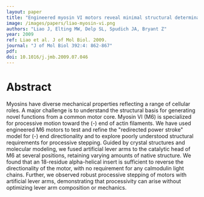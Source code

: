 ```yaml
---
layout: paper
title: "Engineered myosin VI motors reveal minimal structural determinants of directionality and processivity"
image: /images/papers/liao-myosin-vi.png
authors: "Liao J, Elting MW, Delp SL, Spudich JA, Bryant Z"
year: 2009
ref: Liao et al. J of Mol Biol. 2009. 
journal: "J of Mol Biol 392:4: 862-867"
pdf: 
doi: 10.1016/j.jmb.2009.07.046
---
```


# Abstract

Myosins have diverse mechanical properties reflecting a range of cellular roles. A major challenge is to understand the structural basis for generating novel functions from a common motor core. Myosin VI (M6) is specialized for processive motion toward the (-) end of actin filaments. We have used engineered M6 motors to test and refine the "redirected power stroke" model for (-) end directionality and to explore poorly understood structural requirements for processive stepping. Guided by crystal structures and molecular modeling, we fused artificial lever arms to the catalytic head of M6 at several positions, retaining varying amounts of native structure. We found that an 18-residue alpha-helical insert is sufficient to reverse the directionality of the motor, with no requirement for any calmodulin light chains. Further, we observed robust processive stepping of motors with artificial lever arms, demonstrating that processivity can arise without optimizing lever arm composition or mechanics.